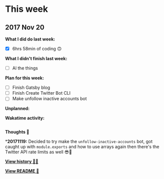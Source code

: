 # This week

## 2017 Nov 20

**What I did do last week:**

- [x] 6hrs 58min of coding 🙃

**What I didn't finish last week:**

- [ ] Al the things

**Plan for this week:**

- [ ] Finish Gatsby blog
- [ ] Finish Create Twitter Bot CLI
- [ ] Make unfollow inactive accounts bot

**Unplanned:**


**Wakatime activity:**

```
```

**Thoughts 💭**

***20171119:** Decided to try make the `unfollow-inactive-accounts` bot, got caught up with `module.exports` and how to use arrays again then there's the Twitter API rate limits as well 😎💯

**[View history 👵👴](history.md#history)**

**[View README 👀](README.md#personal-goals)**

<!-- links -->

